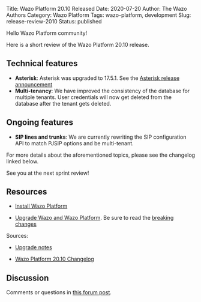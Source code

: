 Title: Wazo Platform 20.10 Released
Date: 2020-07-20
Author: The Wazo Authors
Category: Wazo Platform
Tags: wazo-platform, development
Slug: release-review-2010
Status: published

Hello Wazo Platform community!

Here is a short review of the Wazo Platform 20.10 release.

## Technical features

* **Asterisk**: Asterisk was upgraded to 17.5.1. See the [Asterisk release announcement](https://www.asterisk.org/downloads/asterisk-news/asterisk-1751-now-available)
* **Multi-tenancy**: We have improved the consistency of the database for multiple tenants. User credentials will now get deleted from the database after the tenant gets deleted.

## Ongoing features

* **SIP lines and trunks**: We are currently rewriting the SIP configuration API to match PJSIP options and be multi-tenant.

For more details about the aforementioned topics, please see the changelog linked below.

See you at the next sprint review!

## Resources

* [Install Wazo Platform](/install)

* [Upgrade Wazo and Wazo Platform](/uc-doc/upgrade/). Be sure to read the [breaking changes](/uc-doc/upgrade/upgrade_notes#20-10)

Sources:

* [Upgrade notes](/uc-doc/upgrade/upgrade_notes#20-10)

* [Wazo Platform 20.10 Changelog](https://wazo-dev.atlassian.net/secure/ReleaseNote.jspa?projectId=10011&version=10111)

## Discussion

Comments or questions in [this forum post](https://wazo-platform.discourse.group/t/blog-wazo-platform-20-10-released).
